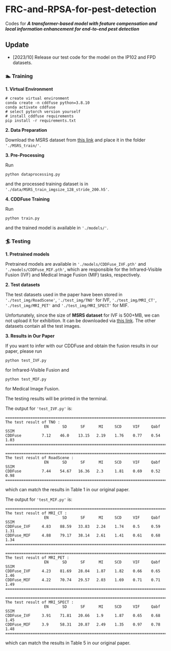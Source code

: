 # FRC-and-RPSA-for-pest-detection
Codes for ***A transformer-based model with feature compensation and local information enhancement for end-to-end pest detection*** 


## Update
- [2023/10] Release our test code for the model on the IP102 and FPD datasets.


### 🏊 Training
**1. Virtual Environment**
```
# create virtual environment
conda create -n cddfuse python=3.8.10
conda activate cddfuse
# select pytorch version yourself
# install cddfuse requirements
pip install -r requirements.txt
```

**2. Data Preparation**

Download the MSRS dataset from [this link](https://github.com/Linfeng-Tang/MSRS) and place it in the folder ``'./MSRS_train/'``.

**3. Pre-Processing**

Run 
```
python dataprocessing.py
``` 
and the processed training dataset is in ``'./data/MSRS_train_imgsize_128_stride_200.h5'``.

**4. CDDFuse Training**

Run 
```
python train.py
``` 
and the trained model is available in ``'./models/'``.

### 🏄 Testing

**1. Pretrained models**

Pretrained models are available in ``'./models/CDDFuse_IVF.pth'`` and ``'./models/CDDFuse_MIF.pth'``, which are responsible for the Infrared-Visible Fusion (IVF) and Medical Image Fusion (MIF) tasks, respectively. 

**2. Test datasets**

The test datasets used in the paper have been stored in ``'./test_img/RoadScene'``, ``'./test_img/TNO'`` for IVF, ``'./test_img/MRI_CT'``, ``'./test_img/MRI_PET'`` and ``'./test_img/MRI_SPECT'`` for MIF.

Unfortunately, since the size of **MSRS dataset** for IVF is 500+MB, we can not upload it for exhibition. It can be downloaded via [this link](https://github.com/Linfeng-Tang/MSRS). The other datasets contain all the test images.

**3. Results in Our Paper**

If you want to infer with our CDDFuse and obtain the fusion results in our paper, please run 
```
python test_IVF.py
``` 
for Infrared-Visible Fusion and 
```
python test_MIF.py
``` 
for Medical Image Fusion. 

The testing results will be printed in the terminal. 

The output for ``'test_IVF.py'`` is:

```
================================================================================
The test result of TNO :
                 EN      SD      SF      MI     SCD     VIF     Qabf    SSIM
CDDFuse         7.12    46.0    13.15   2.19    1.76    0.77    0.54    1.03
================================================================================

================================================================================
The test result of RoadScene :
                 EN      SD      SF      MI     SCD     VIF     Qabf    SSIM
CDDFuse         7.44    54.67   16.36   2.3     1.81    0.69    0.52    0.98
================================================================================
```
which can match the results in Table 1 in our original paper.

The output for ``'test_MIF.py'`` is:

```
================================================================================
The test result of MRI_CT :
                 EN      SD      SF      MI     SCD     VIF     Qabf    SSIM
CDDFuse_IVF     4.83    88.59   33.83   2.24    1.74    0.5     0.59    1.31
CDDFuse_MIF     4.88    79.17   38.14   2.61    1.41    0.61    0.68    1.34
================================================================================

================================================================================
The test result of MRI_PET :
                 EN      SD      SF      MI     SCD     VIF     Qabf    SSIM
CDDFuse_IVF     4.23    81.69   28.04   1.87    1.82    0.66    0.65    1.46
CDDFuse_MIF     4.22    70.74   29.57   2.03    1.69    0.71    0.71    1.49
================================================================================

================================================================================
The test result of MRI_SPECT :
                 EN      SD      SF      MI     SCD     VIF     Qabf    SSIM
CDDFuse_IVF     3.91    71.81   20.66   1.9     1.87    0.65    0.68    1.45
CDDFuse_MIF     3.9     58.31   20.87   2.49    1.35    0.97    0.78    1.48
================================================================================
```
which can match the results in Table 5 in our original paper.

